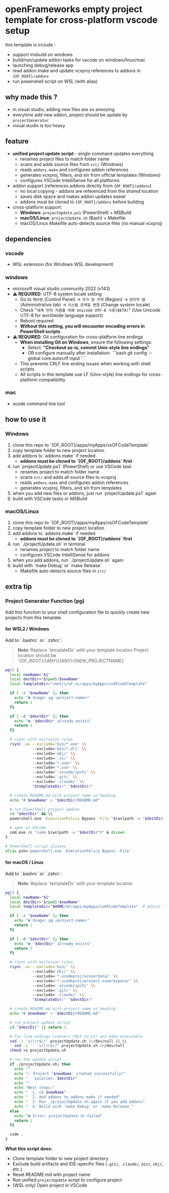 # openFrameworks empty project template for cross-platform vscode setup

this template is include :
- support msbuild on windows
- build/run/update addon tasks for vscode on windows/linux/mac
- launching debug/release app
- read addon.make and update vcxproj references to addons in `{OF_ROOT}/addons`
- run powershell script on WSL (with alias)

## why made this ?
- in visual studio, adding new files are so annoying
- everytime add new addon, project should be update by `projectGenerator`
- visual studio is too heavy

## feature
- **unified project update script** - single command updates everything
  - renames project files to match folder name
  - scans and adds source files from `src/` (Windows)
  - reads `addons.make` and configures addon references
  - generates vcxproj, filters, and sln from official templates (Windows)
  - configures VSCode IntelliSense for all platforms
- addon support (references addons directly from `{OF_ROOT}/addons`)
  - no local copying - addons are referenced from the shared location
  - saves disk space and makes addon updates easier
  - addons must be cloned to `{OF_ROOT}/addons` before building
- cross-platform support:
  - **Windows**: `projectUpdate.ps1` (PowerShell) + MSBuild
  - **macOS/Linux**: `projectUpdate.sh` (Bash) + Makefile
  - macOS/Linux Makefile auto-detects source files (no manual vcxproj)

## dependencies
### vscode
- WSL extension (for Windows WSL development)
### windows
- microsoft visual studio community 2022 (v143)
- **⚠️ REQUIRED**: UTF-8 system locale setting
  - Go to `제어판` (Control Panel) → `국가 및 지역` (Region) → `관리자 탭` (Administrative tab) → `시스템 로케일 변경` (Change system locale)
  - Check "`세계 언어 지원을 위해 Unicode UTF-8 사용(BETA)`" (Use Unicode UTF-8 for worldwide language support)
  - Reboot required
  - **Without this setting, you will encounter encoding errors in PowerShell scripts**
- **⚠️ REQUIRED**: Git configuration for cross-platform line endings
  - **When installing Git on Windows**, ensure the following settings:
    - Select: **"Checkout as-is, commit Unix-style line endings"**
    - OR configure manually after installation:
      \`\`\`bash
      git config --global core.autocrlf input
      \`\`\`
  - This prevents CRLF line ending issues when working with shell scripts
  - All scripts in this template use LF (Unix-style) line endings for cross-platform compatibility

### mac
- xcode command line tool

## how to use it

### Windows
1. clone this repo to \`{OF_ROOT}/apps/myApps/vsOFCodeTemplate\`
2. copy template folder to new project location
3. add addons to \`addons.make\` if needed
   - **addons must be cloned to \`{OF_ROOT}/addons\` first**
4. run \`projectUpdate.ps1\` (PowerShell) or use VSCode task
   - renames project to match folder name
   - scans `src/` and adds all source files to vcxproj
   - reads `addons.make` and configures addon references
   - generates vcxproj, filters, and sln from templates
5. when you add new files or addons, just run \`projectUpdate.ps1\` again
6. build with VSCode tasks or MSBuild

### macOS/Linux
1. clone this repo to \`{OF_ROOT}/apps/myApps/vsOFCodeTemplate\`
2. copy template folder to new project location
3. add addons to \`addons.make\` if needed
   - **addons must be cloned to \`{OF_ROOT}/addons\` first**
4. run \`./projectUpdate.sh\` in terminal
   - renames project to match folder name
   - configures VSCode IntelliSense for addons
5. when you add addons, run \`./projectUpdate.sh\` again
6. build with \`make Debug\` or \`make Release\`
   - Makefile auto-detects source files in `src/`

## extra tip

### Project Generator Function (pg)

Add this function to your shell configuration file to quickly create new projects from this template.

#### for WSL2 / Windows
Add to \`.bashrc\` or \`.zshrc\`:
> **Note**: Replace \`templateDir\` with your template location
> Project location should be \`{OF_ROOT}/{ANY}/{ANY}/{NEW_PROJECTNAME}\`

```bash
pg() {
  local newName="$1"
  local destDir="$(pwd)/$newName"
  local templateDir="/mnt/c/oF_vs/apps/myApps/vsOFCodeTemplate"

  if [ -z "$newName" ]; then
    echo "❌ Usage: pg <project-name>"
    return 1
  fi

  if [ -d "$destDir" ]; then
    echo "❌ '$destDir' already exists"
    return 1
  fi

  # rsync with exclusion rules
  rsync -av --exclude='bin/*.exe' \\
            --exclude='bin/*.dll' \\
            --exclude='obj/' \\
            --exclude='.vs/' \\
            --exclude='*.user' \\
            --exclude='*.suo' \\
            --exclude='.vscode/ipch/' \\
            --exclude='.git/' \\
            --exclude='.claude/' \\
            "$templateDir/" "$destDir/"

  # create README.md with project name as heading
  echo "# $newName" > "$destDir/README.md"

  # run PowerShell project update
  cd "$destDir" && \\
  powershell.exe -ExecutionPolicy Bypass -File "$(wslpath -w "$destDir/projectUpdate.ps1")"

  # open in VSCode
  cmd.exe /c "code $(wslpath -w "$destDir")" & disown
}

# PowerShell script aliases
alias psh='powershell.exe -ExecutionPolicy Bypass -File'
```

#### for macOS / Linux
Add to \`.bashrc\` or \`.zshrc\`:
> **Note**: Replace \`templateDir\` with your template location

```bash
pg() {
  local newName="$1"
  local destDir="$(pwd)/$newName"
  local templateDir="$HOME/oF/apps/myApps/vsOFCodeTemplate"  # adjust this path

  if [ -z "$newName" ]; then
    echo "❌ Usage: pg <project-name>"
    return 1
  fi

  if [ -d "$destDir" ]; then
    echo "❌ '$destDir' already exists"
    return 1
  fi

  # rsync with exclusion rules
  rsync -av --exclude='bin/' \\
            --exclude='obj/' \\
            --exclude='*.xcodeproj/xcuserdata/' \\
            --exclude='*.xcodeproj/project.xcworkspace/' \\
            --exclude='.vscode/ipch/' \\
            --exclude='.git/' \\
            --exclude='.claude/' \\
            "$templateDir/" "$destDir/"

  # create README.md with project name as heading
  echo "# $newName" > "$destDir/README.md"

  # run project update script
  cd "$destDir" || return 1

  # fix line endings (convert CRLF to LF) and make executable
  sed -i 's/\\r$//' projectUpdate.sh 2>/dev/null || \\
    sed -i '' 's/\\r$//' projectUpdate.sh 2>/dev/null
  chmod +x projectUpdate.sh

  # run the update script
  if ./projectUpdate.sh; then
    echo ""
    echo "✅ Project '$newName' created successfully!"
    echo "   Location: $destDir"
    echo ""
    echo "Next steps:"
    echo "  1. cd $newName"
    echo "  2. Add addons to addons.make if needed"
    echo "  3. Run ./projectUpdate.sh again if you add addons"
    echo "  4. Build with 'make Debug' or 'make Release'"
  else
    echo "❌ Error: projectUpdate.sh failed"
    return 1
  fi

  code .
}
```

**What this script does:**
- Clone template folder to new project directory
- Exclude build artifacts and IDE-specific files (`.git/`, `.claude/`, `bin/`, `obj/`, etc.)
- Reset README.md with project name
- Run unified `projectUpdate` script to configure project
- (WSL only) Open project in VSCode
